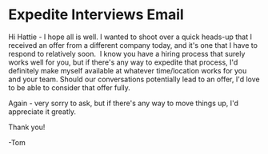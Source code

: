 # Expedite Interviews Email

Hi Hattie - I hope all is well.
I wanted to shoot over a quick heads-up that I received an offer from a different company today, and it's one that I have to respond to relatively soon. 
I know you have a hiring process that surely works well for you, but if there's any way to expedite that process, I'd definitely make myself available at whatever time/location works for you and your team.
Should our conversations potentially lead to an offer, I'd love to be able to consider that offer fully.

Again - very sorry to ask, but if there's any way to move things up, I'd appreciate it greatly.

Thank you!

-Tom
